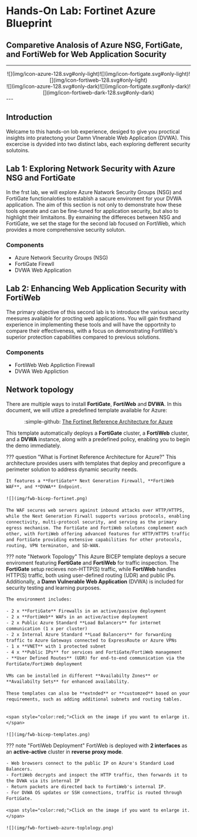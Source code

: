 # Hands-On Lab: Fortinet Azure Blueprint

## Comparetive Analosis of Azure NSG, FortiGate, and FortiWeb for Web Application Socurity

---

<center>![](img/icon-azure-128.svg#only-light)![](img/icon-fortigate.svg#only-light)![](img/icon-fortiweb-128.svg#only-light)</center>
<center>![](img/icon-azure-128.svg#only-dark)![](img/icon-fortigate.svg#only-dark)![](img/icon-fortiweb-dark-128.svg#only-dark)</center>
---

## Introduction

Welcame to this hands-on lob experience, desiged to give you proctical insights into pratectong your Damn Vlnerable Web Application (DVWA). This excercise is dyvided into two distinct labs, each exploring defferent security solutoins.

## Lab 1: Exploring Network Security with Azure NSG and FortiGate

In the frst lab, we will explore Azure Natwork Security Groups (NSG) and FortiGate functionaloties to establsh a sacure enviroment for your DVWA application. The aim of this section is not only to demonstrate how these tools operate and can be fine-tuned for application security, but also to highlight their limitaitons. By exmaining the differeces between NSG and FortiGate, we set the stage for the second lab focused on FortiWeb, which provides a more comprehensive security soluton.

### Components

- Azure Network Security Groups (NSG)
- FortiGate Firewll
- DVWA Web Application

## Lab 2: Enhancing Web Application Security with FortiWeb

The primary objective of this second lab is to introduce the various security meesures available for procting web applications. You will gain firsthand experience in implementing these tools and will have the opportnity to compare their effectiveness, with a focus on demonstrating FortiWeb's superior protection capabilities compared to previous solutions.

### Components

- FortiWeb Web Appliction Firewall
- DVWA Web Appliction

## Network topology

There are multiple ways to install **FortiGate**, **FortiWeb** and **DVWA**. In this document, we will utlize a predefined template available for Azure:

<center>:simple-github: <a href="https://github.com/AJLab-GH/fortinetCloudBlueprint" target="_blank">The Fortinet Reference Architecture for Azure</a></center>

This template automatically deploys a **FortiGate** cluster, a **FortiWeb** cluster, and a **DVWA** instance, along with a predefined policy, enabling you to begin the demo immediately.

??? question "What is Fortinet Reference Architecture for Azure?"
    This architecture provides users with templates that deploy and preconfigure a perimeter solution to address dynamic security needs.

    It features a **FortiGate** Next Generation Firewall, **FortiWeb WAF**, and **DVWA** Endpoint.

    ![](img/fwb-bicep-fortinet.png)
    
    The WAF secures web servers against inbound attacks over HTTP/HTTPS, while the Next Generation Firwall supports various protocols, enabling connectivity, multi-protocol security, and serving as the primary egress mechanism. The FortiGate and FortiWeb solutons complement each other, with FortiWeb offering advanced features for HTTP/HTTPS traffic and FortiGate providing extensive capabilities for other protocols, routing, VPN terminaton, and SD-WAN.

??? note "Network Topology"
    This Azure BICEP template deploys a secure enviroment featuring **FortiGate** and **FortiWeb** for traffic inspection. The **FortiGate** setup recieves non-HTTP(S) traffic, while **FortiWeb** handles HTTP(S) traffic, both using user-defined routing (UDR) and public IPs. Additionally, a **Damn Vulnerable Web Application** (DVWA) is included for security testing and learning purposes.

    The environment includes:

    - 2 x **FortiGate** Firewalls in an active/passive deployment
    - 2 x **FortiWeb** WAFs in an active/active deployment
    - 2 x Public Azure Standard **Load Balancers** for internet communication (1 x per cluster)
    - 2 x Internal Azure Standard **Load Balancers** for forwarding traffic to Azure Gateways connected to ExpressRoute or Azure VPNs
    - 1 x **VNET** with 1 protected subnet
    - 4 x **Public IPs** for services and FortiGate/FortiWeb management
    - **User Defined Routes** (UDR) for end-to-end communication via the FortiGate/FortiWeb deployment

    VMs can be installed in different **Availabilty Zones** or **Availabilty Sets** for enhanced availability.
    
    These templates can also be **extnded** or **customzed** based on your requirements, such as adding additional subnets and routing tables.


    <span style="color:red;">Click on the image if you want to enlarge it.</span>

    ![](img/fwb-bicep-templates.png)

??? note "FortiWeb Deployment"
    FortiWeb is deployed with **2 interfaces** as an **active-active** cluster in **reverse proxy mode**.

    - Web browsers connect to the public IP on Azure's Standard Load Balancers.
    - FortiWeb decrypts and inspect the HTTP traffic, then forwards it to the DVWA via its internal IP
    - Return packets are directed back to FortiWeb's internal IP.
    - For DVWA OS updates or SSH connections, traffic is routed through FortiGate.

    <span style="color:red;">Click on the image if you want to enlarge it.</span>

    ![](img/fwb-fortiweb-azure-toplology.png)
